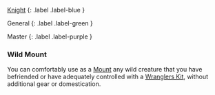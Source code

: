 
[Knight](Game/Knight)
{: .label .label-blue }

General
{: .label .label-green }

Master
{: .label .label-purple }

### Wild Mount

You can comfortably use as a [Mount](Mounts) any wild creature that you have befriended or have adequately controlled with a [Wranglers Kit](Game/Example-Gear#Wranglers%20Kit), without additional gear or domestication.